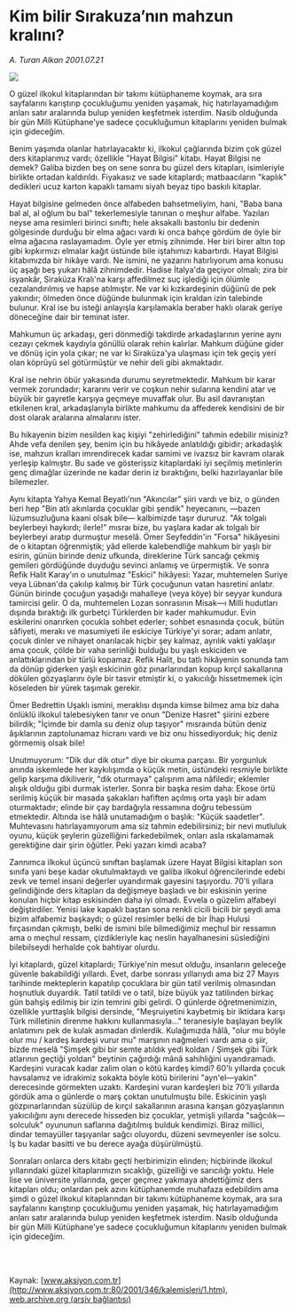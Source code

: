 # Kim bilir Sırakuza’nın mahzun kralını?

*A. Turan Alkan 2001.07.21*

<div>
 <img border="0" src="/web/20020329151754im_/http://www.aksiyon.com.tr/yazar/aturanalkan.jpg"/>
 <p class="spot">
  O güzel ilkokul kitaplarından bir takımı kütüphaneme koymak, ara sıra sayfalarını karıştırıp çocukluğumu yeniden yaşamak, hiç hatırlayamadığım anları satır aralarında bulup yeniden keşfetmek isterdim. Nasib olduğunda bir gün Milli Kütüphane'ye sadece çocukluğumun kitaplarını yeniden bulmak için gideceğim.
 </p>
 <p class="metin">
 </p>
 <p class="metin">
  Benim yaşımda olanlar hatırlayacaktır ki, ilkokul çağlarında bizim çok güzel ders kitaplarımız vardı; özellikle "Hayat Bilgisi" kitabı. Hayat Bilgisi ne demek? Galiba bizden beş on sene sonra bu güzel ders kitapları, isimleriyle birlikte ortadan kaldırıldı. Fiyakasız ve sade kitaplardı; matbaacıların "kaplık" dedikleri ucuz karton kapaklı tamamı siyah beyaz tipo baskılı kitaplar.
 </p>
 <p class="metin">
  Hayat bilgisine gelmeden önce alfabeden bahsetmeliyim, hani, "Baba bana bal al, al oğlum bu bal" tekerlemesiyle tanınan o meşhur alfabe. Yazıları neyse ama resimleri birinci sınıftı; hele aksakallı bastonlu bir dedenin gölgesinde durduğu bir elma ağacı vardı ki onca bahçe gördüm de öyle bir elma ağacına raslayamadım. Öyle yer etmiş zihnimde. Her biri birer altın top gibi kıpkırmızı elmalar kağıt üstünde bile iştahımızı kabartırdı. Hayat Bilgisi kitabımızda bir hikâye vardı. Ne ismini, ne yazarını hatırlıyorum ama konusu üç aşağı beş yukarı hâlâ zihnimdedir. Hadise İtalya'da geçiyor olmalı; zira bir isyankâr, Siraküza Kralı'na karşı affedilmez suç işlediği için ölümle cezalandırılmış ve hapse atılmıştır. Ne var ki kızkardeşinin düğünü de pek yakındır; ölmeden önce düğünde bulunmak için kraldan izin talebinde bulunur. Kral ise bu isteği anlayışla karşılamakla beraber haklı olarak geriye döneceğine dair bir teminat ister.
 </p>
 <p class="metin">
  Mahkumun üç arkadaşı, geri dönmediği takdirde arkadaşlarının yerine aynı cezayı çekmek kaydıyla gönüllü olarak rehin kalırlar. Mahkum düğüne gider ve dönüş için yola çıkar; ne var ki Siraküza'ya ulaşması için tek geçiş yeri olan köprüyü sel götürmüştür ve nehir deli gibi akmaktadır.
 </p>
 <p class="metin">
  Kral ise nehrin öbür yakasında durumu seyretmektedir. Mahkum bir karar vermek zorundadır; kararını verir ve coşkun nehir sularına kendini atar ve büyük bir gayretle karşıya geçmeye muvaffak olur. Bu asil davranıştan etkilenen kral, arkadaşlarıyla birlikte mahkumu da affederek kendisini de bir dost olarak aralarına almalarını ister.
 </p>
 <p class="metin">
  Bu hikayenin bizim nesilden kaç kişiyi "zehirlediğini" tahmin edebilir misiniz? Ahde vefa denilen şey, benim için bu hikâyede anlatıldığı gibidir; arkadaşlık ise, mahzun kralları imrendirecek kadar samimi ve ivazsız bir kavram olarak yerleşip kalmıştır. Bu sade ve gösterişsiz kitaplardaki iyi seçilmiş metinlerin genç dimağlar üzerinde ne kadar derin iz bıraktığını, belki hazırlayanlar bile bilemezler.
 </p>
 <p class="metin">
  Aynı kitapta Yahya Kemal Beyatlı'nın "Akıncılar" şiiri vardı ve biz, o günden beri hep "Bin atlı akınlarda çocuklar gibi şendik" heyecanını, —bazen lüzumsuzluğuna kaani olsak bile— kalbimizde taşır dururuz. "Ak tolgalı beylerbeyi haykırdı; ilerle!" mısraı bize, bu yaşlara kadar ak tolgalı bir beylerbeyi aratıp durmuştur meselâ. Ömer Seyfeddin'in "Forsa" hikâyesini de o kitaptan öğrenmiştik; yâd ellerde kalebendliğe mahkum bir yaşlı bir esirin, günün birinde deniz ufkunda, direklerine Türk sancağı çekmiş gemileri gördüğünde duyduğu sevinci anlamış ve ürpermiştik. Ve sonra Refik Halit Karay'ın o unutulmaz "Eskici" hikâyesi: Yazar, muhtemelen Suriye veya Lübnan'da çakılıp kalmış bir Türk çocuğunun vatan hasretini anlatır. Günün birinde çocuğun yaşadığı mahalleye (veya köye) bir seyyar kundura tamircisi gelir. O da, muhtemelen Lozan sonrasının Misak—ı Milli hudutları dışında bıraktığı ilk gurbetçi Türklerden bir kader mahkumudur. Evin eskilerini onarırken çocukla sohbet ederler; sohbet esnasında çocuk, bütün sâfiyeti, merakı ve masumiyeti ile eskiciye Türkiye'yi sorar; adam anlatır, çocuk dinler ve nihayet onarılacak hiçbir şey kalmaz, ayrılık vakti yaklaşır ama çocuk, çölde bir vaha serinliği bulduğu bu yaşlı eskiciden ve anlattıklarından bir türlü kopamaz. Refik Halit, bu tatlı hikâyenin sonunda tam da dönüp giderken yaşlı eskicinin göz pınarlarından kopup kırçıl sakallarına dökülen gözyaşlarını öyle bir tasvir etmiştir ki, o yakıcılığı hissetmemek için köseleden bir yürek taşımak gerekir.
 </p>
 <p class="metin">
  Ömer Bedrettin Uşaklı ismini, meraklısı dışında kimse bilmez ama biz daha önlüklü ilkokul talebesiyken tanır ve onun "Denize Hasret" şiirini ezbere bilirdik; "İçimde bir damla su deniz olup taşıyor" mısraında bütün deniz âşıklarının zaptolunamaz hicranı vardı ve biz onu hissediyorduk; hiç deniz görmemiş olsak bile!
 </p>
 <p class="metin">
  Unutmuyorum: "Dik dur dik otur" diye bir okuma parçası. Bir yorgunluk anında iskemlede her kaykılışımda o küçük metin, üstündeki resmiyle birlikte gelip karşıma dikiliverir, "dik oturmaya" çalışırım ama nâfiledir; eklemler alışık olduğu gibi durmak isterler. Sonra bir başka resim daha: Ekose örtü serilmiş küçük bir masada şakakları hafiften açılmış orta yaşlı bir adam oturmaktadır; elinde bir çay bardağıyla ressamına doğru tebessüm etmektedir. Altında ise hâlâ unutamadığım o başlık: "Küçük saadetler". Muhtevasını hatırlayamıyorum ama siz tahmin edebilirsiniz; bir nevi mutluluk oyunu, küçük şeylerin güzelliğini farkedebilmek, onları asla ıskalamamak gerektiğine dair şirin öğütler. Peki yazarı kimdi acaba?
 </p>
 <p class="metin">
  Zannımca ilkokul üçüncü sınıftan başlamak üzere Hayat Bilgisi kitapları son sınıfa yani beşe kadar okutulmaktaydı ve galiba ilkokul öğrencilerinde edebi zevk ve temel insani değerler uyandırmak gayesini taşıyordu. 70'li yıllara gelindiğinde ders kitapları da değişmeye başladı ve bir eskisinin yerine konulan hiçbir kitap eskisinden daha iyi olmadı. Evvela o güzelim alfabeyi değiştirdiler. Yenisi lake kapaklı baştan sona renkli cicili bicili bir şeydi  ama bizim alfabemiz başkaydı; o güzel resimler belki de bir İhap Hulusi fırçasından çıkmıştı, belki de ismini bile bilmediğimiz meçhul bir ressamın ama o meçhul ressam, çizdikleriyle kaç neslin hayalhanesini süslediğini bilebilseydi herhalde çok bahtiyar olurdu.
 </p>
 <p class="metin">
  İyi kitaplardı, güzel kitaplardı; Türkiye'nin mesut olduğu, insanların geleceğe güvenle bakabildiği yıllardı. Evet, darbe sonrası yıllarıydı ama biz 27 Mayıs tarihinde mekteplerin kapatılıp çocuklara bir gün tatil verilmiş olmasından hoşnutluk duyardık. Tatil tatildi ve o tatil, bize büyük yaz tatilinden birkaç gün bahşiş edilmiş bir izin temrini gibi gelirdi. O günlerde öğretmenimizin, özellikle yurttaşlık bilgisi dersinde, "Meşruiyetini kaybetmiş bir iktidara karşı Türk milletinin direnme hakkını kullanmasıyla..." teranesiyle başlayan beylik anlatımını pek de kulak asmadan dinlerdik. Kulağımızda hâlâ, "olur mu böyle olur mu / kardeş kardeşi vurur mu" marşının nağmeleri vardı ama o şiir, bizde meselâ "Şimşek gibi bir semte atıldık yedi koldan / Şimşek gibi Türk atlarının geçtiği yoldan" beytinin çağırdığı mânâ sahihliğini uyandıramadı. Kardeşini vuracak kadar zalim olan o kötü kardeş kimdi? 60'lı yıllarda çocuk havsalamız ve idrakimiz sokakta böyle kötü birilerini "ayn'el—yakin" derecesinde görmekten uzaktı. Kardeşini vuran kardeşleri biz 70'li yıllarda gördük ama o günlerde o marş çoktan unutulmuştu bile. Eskicinin yaşlı gözpınarlarından süzülüp de kırçıl sakallarının arasına karışan gözyaşlarının yakıcılığını aynı derecede hisseden biz çocuklar, yetmişli yıllarda "sağcılık—solculuk" oyununun saflarına dağıtılmış bulduk kendimizi. Biraz millici, dindar temayüller taşıyanlar sağcı oluyordu, düzeni sevmeyenler ise solcu. İş bu kadar basitti ve bu derece ayağa düşürülmüştü.
 </p>
 <p class="metin">
  Sonraları onlarca ders kitabı geçti herbirimizin elinden; hiçbirinde ilkokul yıllarındaki güzel kitaplarımızın sıcaklığı, güzelliği ve sarıcılığı yoktu. Hele lise ve üniversite yıllarında, geçer geçmez yakmaya ahdettiğimiz ders kitapları oldu; onlardan pek azını kütüphanemde muhafaza edebildim ama şimdi o güzel ilkokul kitaplarından bir takımı kütüphaneme koymak, ara sıra sayfalarını karıştırıp çocukluğumu yeniden yaşamak, hiç hatırlayamadığım anları satır aralarında bulup yeniden keşfetmek isterdim. Nasib olduğunda bir gün Milli Kütüphane'ye sadece çocukluğumun kitaplarını yeniden bulmak için gideceğim.
 </p>
 <p class="metin">
 </p>
 <br/>
 <br/>
</div>

Kaynak: [www.aksiyon.com.tr](http://www.aksiyon.com.tr:80/2001/346/kalemisleri/1.htm), [web.archive.org (arşiv bağlantısı)](http://web.archive.org/web/20020329151754/http://www.aksiyon.com.tr:80/2001/346/kalemisleri/1.htm)
